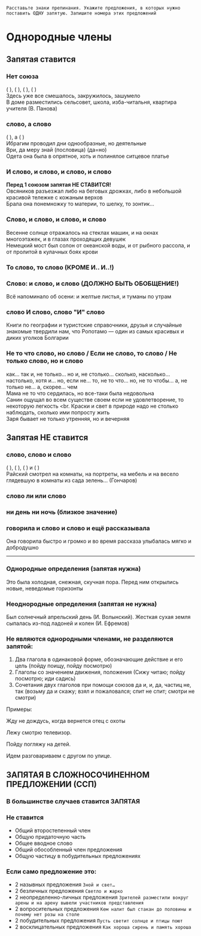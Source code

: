 ```
Расставьте знаки препинания. Укажите предложения, в которых нужно поставить ОДНУ запятую. Запишите номера этих предложений
```

# Однородные члены
## Запятая ставится
### Нет союза
( ), ( ), ( ), ( )
<br>
Здесь уже все смешалось, закружилось, зашумело
<br>
В доме разместились сельсовет, школа, изба-читальня, квартира учителя (В. Панова)
### слово, а слово
( ), а ( )
<br>
Ибрагим проводил дни однообразные, но деятельные
<br>
Ври, да меру знай (пословица) (да=но)
<br>
Одета она была в опрятное, хоть и полинялое ситцевое платье
<br>
### И слово, и слово, и слово, и слово
**Перед 1 союзом запятая НЕ СТАВИТСЯ!**
<br>
Овсяников разъезжал либо на беговых дрожках, либо в небольшой красивой тележке с кожаным верхов
<br>
Брала она понемножку то материи, то шелку, то зонтик…
### Слово, и слово, и слово, и слово
Весенне солнце отражалось на стеклах машин, и на окнах многоэтажек, и в глазах проходящих девушек
<br>
Немецкий мост был солон от океанской воды, и от рыбного рассола, и от пролитой в кулачных боях крови
### То слово, то слово (КРОМЕ И.. И..!)
### Слово: и слово, и слово (ДОЛЖНО БЫТЬ ОБОБЩЕНИЕ!)
Всё напоминало об осени: и желтые листья, и туманы по утрам
### слово И слово, слово "И" слово
Книги по географии и туристские справочники, друзья и случайные знакомые твердили нам, что Ропотамо — один из самых красивых и диких уголков Болгарии
### Не то что слово, но слово / Если не слово, то слово / Не только слово, но и слово
как… так и, не только… но и, не столько… сколько, насколько… настолько, хотя и… но, если не… то, не то что… но, не то чтобы… а, не только не… а, скорее… чем
<br>
Мама не то что сердилась, но все-таки была недовольна
<br>
Санин ощущал во всем существе своем если не удовлетворение, то некоторую легкость
<br.
Краски и свет в природе надо не столько наблюдать, сколько ими попросту жить
<br>
Заря бывает не только утренняя, но и вечерняя

## Запятая НЕ ставится
### слово, слово и слово
( ), ( ), ( ) и ( )
<br>
Райский смотрел на комнаты, на портреты, на мебель и на весело глядевшую в комнаты из сада зелень… (Гончаров)
### слово ли или слово
### ни день ни ночь (близкое значение)
### говорила и слово и слово и ещё рассказывала
Она говорила быстро и громко и во время рассказа улыбалась мягко и добродушно

---

### Однородные определения (запятая нужна)
Это была холодная, снежная, скучная пора. Перед ним открылись новые, неведомые горизонты
###  Неоднородные определения (запятая не нужна)
Был солнечный апрельский день (И. Волынский). Жесткая сухая земля сыпалась из-под ладоней и колен (И. Ефремов)

### Не являются однородными членами, не разделяются запятой:
1. Два глагола в одинаковой форме, обозначающие действие и его цель (пойду поищу, пойду посмотрю) 
2. Глаголы со значением движения, положения (Сижу читаю; пойду посмотрю; иди садись)
3. Сочетания двух глаголов при помощи союзов да и, и, да, частиц не, так (возьму да и скажу; взял и пожаловался; спит не спит; смотри не смотри)

Примеры:

Жду не дождусь, когда вернется отец с охоты

Лежу смотрю телевизор. 

Пойду погляжу на детей. 

Идем разговариваем с другом по улице.

## ЗАПЯТАЯ В СЛОЖНОСОЧИНЕННОМ ПРЕДЛОЖЕНИИ (ССП)
### В большинстве случаев ставится ЗАПЯТАЯ

### Не ставится
- Общий второстепенный член
- Общую придаточную часть
- Общее вводное слово
- Общий обособленный член предложения
- Общую частицу в побудительных предложениях

### Если само предложение это:
- 2 назывных предложения `Зной и свет…`
- 2 безличных предложения	`Светло и жарко`
- 2 неопределенно-личных предложения `Зрителей разместили вокруг арены и на арену вывели участников представления`
- 2 вопросительных предложения `Кем налит был стакан до половины и почему нет розы на столе`
- 2 побудительных предложения `Пусть светит солнце и птицы поют`
- 2 восклицательных предложения `Как хороша сирень и память хороша`

